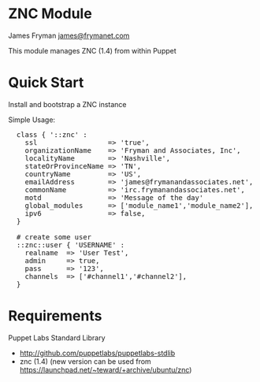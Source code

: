 # ZNC Module

James Fryman <james@frymanet.com>

This module manages ZNC (1.4) from within Puppet

# Quick Start

Install and bootstrap a ZNC instance

Simple Usage:
<pre>
  class { '::znc' :
    ssl                 => 'true',
    organizationName    => 'Fryman and Associates, Inc',
    localityName        => 'Nashville',
    stateOrProvinceName => 'TN',
    countryName         => 'US',
    emailAddress        => 'james@frymanandassociates.net',
    commonName          => 'irc.frymanandassociates.net',
    motd                => 'Message of the day'
    global_modules      => ['module_name1','module_name2'],
    ipv6                => false,
  }

  # create some user
  ::znc::user { 'USERNAME' :
    realname  => 'User Test',
    admin     => true,
    pass      => '123',
    channels  => ['#channel1','#channel2'],
  }
</pre>

# Requirements

Puppet Labs Standard Library
- http://github.com/puppetlabs/puppetlabs-stdlib
- znc (1.4) (new version can be used from https://launchpad.net/~teward/+archive/ubuntu/znc)
